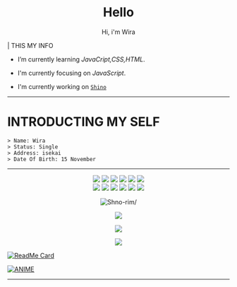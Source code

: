 <p align="center">
  <a href="https://github.com/Shno-rim"><diimg src="https://cardivo.vercel.app/api?name=Shno-rim&description=Heyoo,%20i%27m%20Wira&image=https://telegra.ph/file/d61e8ce28dedda5741644.jpg&backgroundColor=%23ecf0f1&instagram=dryflow.rl&github=Shno-rim&pattern=leaf&colorPattern=%23eaeaea" /><a>
</p>

<h1  align='center'> Hello </h1>

<p align='center'> Hi, i'm Wira</p>

| THIS MY INFO


-  I’m currently learning *JavaCript,CSS,HTML*.

-  I'm currently focusing on *JavaScript*.

-  I'm currently working on [`Shino`](https://github.com/Shno-rim/Shino) 
___

# INTRODUCTING MY SELF 
```
> Name: Wira
> Status: Single
> Address: isekai
> Date Of Birth: 15 November
```
___

<p align="center">
  <img src="https://img.shields.io/badge/-JavaScript-black?style=flat-square&logo=javascript" />
  <img src="https://img.shields.io/badge/-Node.js-black?style=flat-square&logo=Node.js" />
  <img src="https://img.shields.io/badge/-HTML5-black?style=flat-square&logo=html5&logoColor=e34f26" />
  <img src="https://img.shields.io/badge/-CSS3-black?style=flat-square&logo=css3&logoColor=1572b6" />
  <img src="https://img.shields.io/badge/-Git-black?style=flat-square&logo=git" />
  <img src="https://img.shields.io/badge/-GitHub-black?style=flat-square&logo=github" /> <br>
  <img src="https://img.shields.io/badge/-Python-black?style=flat-square&logo=python" />
  <img src="https://img.shields.io/badge/-React-black?style=flat-square&logo=react" />
  <img src="https://img.shields.io/badge/-Redux-black?style=flat-square&logo=redux" />
  <img src="https://img.shields.io/badge/-Windows-black?style=flat-square&logo=windows" />
  <img src="https://img.shields.io/badge/-VS_Code-black?style=flat-square&logo=visual-studio-code" />
  <img src="https://img.shields.io/badge/-SQLite3-black?style=flat-square&logo=sqlite" />
</p>

<p align=center> <img src=https://visitor-badge.glitch.me/badge?page_id=Shno-rim alt=Shno-rim/> </p>

<p align="center">
  <a href="https://github.com/Shno-rim"><img src="https://github-readme-stats.vercel.app/api?username=Shno-rim&&theme=maroongold&show_icons=true" /></a>
</p>

<p align="center">
  <a href="https://github.com/Shno-rim"><img src="https://github-readme-streak-stats.herokuapp.com?user=Shno-rim&theme=highcontrast&hide_border=false&properties=background&border=%239611C5FF" /><a>
</p>
  

<p align="center"><a href="https://github.com/Shno-rim"><img src="https://github-readme-stats.vercel.app/api/top-langs/?username=Shno-rim&theme=maroongold&layout=compact"></a></p> 
  
  
[![ReadMe Card](https://github-readme-stats.vercel.app/api/pin/?username=Shno-rim&repo=Shino&theme=maroongold)](https://github.com/Shno-rim/Shino) 
  
[![ANIME](https://coverfiles.alphacoders.com/916/91695.png)](https://youtube.com/channel/UC2leFpYrz4tPf2p3bTDWcKA)
___

